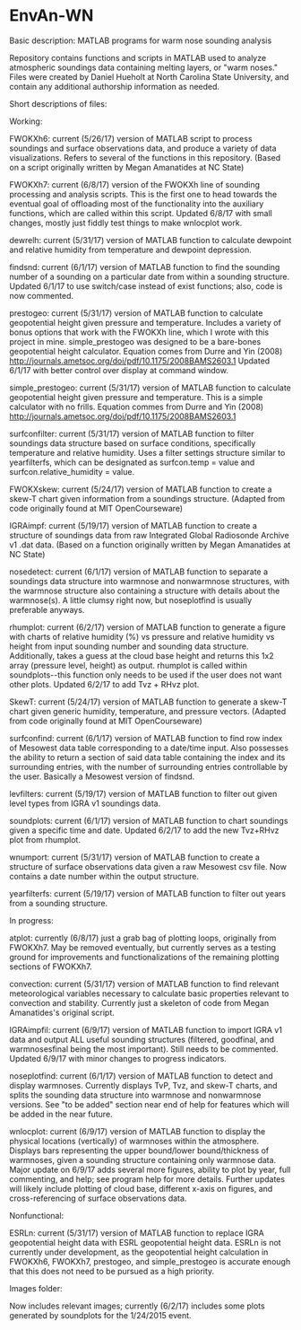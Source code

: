 # EnvAn-WN
Basic description: MATLAB programs for warm nose sounding analysis

Repository contains functions and scripts in MATLAB used to analyze atmospheric soundings data containing melting layers, or "warm noses." Files were created by Daniel Hueholt at North Carolina State University, and contain any additional authorship information as needed.

Short descriptions of files:

Working:

FWOKXh6: current (5/26/17) version of MATLAB script to process soundings and surface observations data, and produce a variety of data visualizations. Refers to several of the functions in this repository. (Based on a script originally written by Megan Amanatides at NC State)

FWOKXh7: current (6/8/17) version of the FWOKXh line of sounding processing and analysis scripts. This is the first one to head towards the eventual goal of offloading most of the functionality into the auxiliary functions, which are called within this script. Updated 6/8/17 with small changes, mostly just fiddly test things to make wnlocplot work.

dewrelh: current (5/31/17) version of MATLAB function to calculate dewpoint and relative humidity from temperature and dewpoint depression.

findsnd: current (6/1/17) version of MATLAB function to find the sounding number of a sounding on a particular date from within a sounding structure. Updated 6/1/17 to use switch/case instead of exist functions; also, code is now commented.

prestogeo: current (5/31/17) version of MATLAB function to calculate geopotential height given pressure and temperature. Includes a variety of bonus options that work with the FWOKXh line, which I wrote with this project in mine. simple_prestogeo was designed to be a bare-bones geopotential height calculator. Equation comes from Durre and Yin (2008) http://journals.ametsoc.org/doi/pdf/10.1175/2008BAMS2603.1 Updated 6/1/17 with better control over display at command window.

simple_prestogeo: current (5/31/17) version of MATLAB function to calculate geopotential height given pressure and temperature. This is a simple calculator with no frills. Equation commes from Durre and Yin (2008) http://journals.ametsoc.org/doi/pdf/10.1175/2008BAMS2603.1

surfconfilter: current (5/31/17) version of MATLAB function to filter soundings data structure based on surface conditions, specifically temperature and relative humidity. Uses a filter settings structure similar to yearfilterfs, which can be designated as surfcon.temp = value and surfcon.relative_humidity = value.

FWOKXskew: current (5/24/17) version of MATLAB function to create a skew-T chart given information from a soundings structure. (Adapted from code originally found at MIT OpenCourseware)

IGRAimpf: current (5/19/17) version of MATLAB function to create a structure of soundings data from raw Integrated Global Radiosonde Archive v1 .dat data. (Based on a function originally written by Megan Amanatides at NC State)

nosedetect: current (6/1/17) version of MATLAB function to separate a soundings data structure into warmnose and nonwarmnose structures, with the warmnose structure also containing a structure with details about the warmnose(s). A little clumsy right now, but noseplotfind is usually preferable anyways.

rhumplot: current (6/2/17) version of MATLAB function to generate a figure with charts of relative humidity (%) vs pressure and relative humidity vs height from input sounding number and sounding data structure. Additionally, takes a guess at the cloud base height and returns this 1x2 array (pressure level, height) as output. rhumplot is called within soundplots--this function only needs to be used if the user does not want other plots. Updated 6/2/17 to add Tvz + RHvz plot.

SkewT: current (5/24/17) version of MATLAB function to generate a skew-T chart given generic humidity, temperature, and pressure vectors. (Adapted from code originally found at MIT OpenCourseware)

surfconfind: current (6/1/17) version of MATLAB function to find row index of Mesowest data table corresponding to a date/time input. Also possesses the ability to return a section of said data table containing the index and its surrounding entries, with the number of surrounding entries controllable by the user. Basically a Mesowest version of findsnd.

levfilters: current (5/19/17) version of MATLAB function to filter out given level types from IGRA v1 soundings data.

soundplots: current (6/1/17) version of MATLAB function to chart soundings given a specific time and date. Updated 6/2/17 to add the new Tvz+RHvz plot from rhumplot.

wnumport: current (5/31/17) version of MATLAB function to create a structure of surface observations data given a raw Mesowest csv file. Now contains a date number within the output structure.

yearfilterfs: current (5/19/17) version of MATLAB function to filter out years from a sounding structure.


In progress:

atplot: currently (6/8/17) just a grab bag of plotting loops, originally from FWOKXh7. May be removed eventually, but currently serves as a testing ground for improvements and functionalizations of the remaining plotting sections of FWOKXh7.

convection: current (5/31/17) version of MATLAB function to find relevant meteorological variables necessary to calculate basic properties relevant to convection and stability. Currently just a skeleton of code from Megan Amanatides's original script.

IGRAimpfil: current (6/9/17) version of MATLAB function to import IGRA v1 data and output ALL useful sounding structures (filtered, goodfinal, and warmnosesfinal being the most important). Still needs to be commented. Updated 6/9/17 with minor changes to progress indicators.

noseplotfind: current (6/1/17) version of MATLAB function to detect and display warmnoses. Currently displays TvP, Tvz, and skew-T charts, and splits the sounding data structure into warmnose and nonwarmnose versions. See "to be added" section near end of help for features which will be added in the near future.

wnlocplot: current (6/9/17) version of MATLAB function to display the physical locations (vertically) of warmnoses within the atmosphere. Displays bars representing the upper bound/lower bound/thickness of warmnoses, given a sounding structure containing only warmnose data. Major update on 6/9/17 adds several more figures, ability to plot by year, full commenting, and help; see program help for more details. Further updates will likely include plotting of cloud base, different x-axis on figures, and cross-referencing of surface observations data.

Nonfunctional:

ESRLn: current (5/31/17) version of MATLAB function to replace IGRA geopotential height data with ESRL geopotential height data. ESRLn is not currently under development, as the geopotential height calculation in FWOKXh6, FWOKXh7, prestogeo, and simple_prestogeo is accurate enough that this does not need to be pursued as a high priority.


Images folder:

Now includes relevant images; currently (6/2/17) includes some plots generated by soundplots for the 1/24/2015 event.
